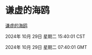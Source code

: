 # 谦虚的海鸥
[谦虚的海鸥](http://219.139.197.74:56308/qxdho/course/base/hotlink/index.php)

2024年 10月 29日 星期二 15:40:01 CST

2024年 10月 29日 星期二 07:40:01 GMT
